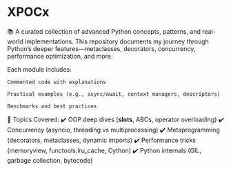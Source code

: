 # XPOCx
📚 A curated collection of advanced Python concepts, patterns, and real-world implementations. This repository documents my journey through Python’s deeper features—metaclasses, decorators, concurrency, performance optimization, and more.

Each module includes:

    Commented code with explanations

    Practical examples (e.g., async/await, context managers, descriptors)

    Benchmarks and best practices

🔧 Topics Covered:
✔️ OOP deep dives (__slots__, ABCs, operator overloading)
✔️ Concurrency (asyncio, threading vs multiprocessing)
✔️ Metaprogramming (decorators, metaclasses, dynamic imports)
✔️ Performance tricks (memoryview, functools.lru_cache, Cython)
✔️ Python internals (GIL, garbage collection, bytecode)
